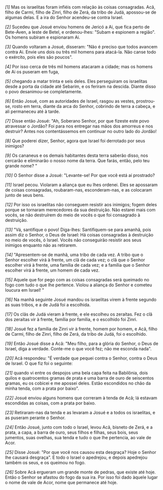 *[1]* Mas os israelitas foram infiéis com relação às coisas consagradas. Acã, filho de Carmi, filho de Zinri, filho de Zerá, da tribo de Judá, apossou-se de algumas delas. E a ira do Senhor acendeu-se contra Israel.

*[2]* Sucedeu que Josué enviou homens de Jericó a Ai, que fica perto de Bete-Áven, a leste de Betel, e ordenou-lhes: "Subam e espionem a região". Os homens subiram e espionaram Ai.

*[3]* Quando voltaram a Josué, disseram: "Não é preciso que todos avancem contra Ai. Envie uns dois ou três mil homens para atacá-la. Não canse todo o exército, pois eles são poucos".

*[4]* Por isso cerca de três mil homens atacaram a cidade; mas os homens de Ai os puseram em fuga,

*[5]* chegando a matar trinta e seis deles. Eles perseguiram os israelitas desde a porta da cidade até Sebarim, e os feriram na descida. Diante disso o povo desanimou-se completamente.

*[6]* Então Josué, com as autoridades de Israel, rasgou as vestes, prostrou-se, rosto em terra, diante da arca do Senhor, cobrindo de terra a cabeça, e ali permaneceu até à tarde.

*[7]* Disse então Josué: "Ah, Soberano Senhor, por que fizeste este povo atravessar o Jordão? Foi para nos entregar nas mãos dos amorreus e nos destruir? Antes nos contentássemos em continuar no outro lado do Jordão!

*[8]* Que poderei dizer, Senhor, agora que Israel foi derrotado por seus inimigos?

*[9]* Os cananeus e os demais habitantes desta terra saberão disso, nos cercarão e eliminarão o nosso nome da terra. Que farás, então, pelo teu grande nome? "

*[10]* O Senhor disse a Josué: "Levante-se! Por que você está aí prostrado?

*[11]* Israel pecou. Violaram a aliança que eu lhes ordenei. Eles se apossaram de coisas consagradas, roubaram-nas, esconderam-nas, e as colocaram junto de seus bens.

*[12]* Por isso os israelitas não conseguem resistir aos inimigos; fogem deles porque se tornaram merecedores da sua destruição. Não estarei mais com vocês, se não destruírem do meio de vocês o que foi consagrado à destruição.

*[13]* "Vá, santifique o povo! Diga-lhes: Santifiquem-se para amanhã, pois assim diz o Senhor, o Deus de Israel: Há coisas consagradas à destruição no meio de vocês, ó Israel. Vocês não conseguirão resistir aos seus inimigos enquanto não as retirarem.

*[14]* "Apresentem-se de manhã, uma tribo de cada vez. A tribo que o Senhor escolher virá à frente, um clã de cada vez; o clã que o Senhor escolher virá à frente, uma família de cada vez; e a família que o Senhor escolher virá à frente, um homem de cada vez.

*[15]* Aquele que for pego com as coisas consagradas será queimado no fogo com tudo o que lhe pertence. Violou a aliança do Senhor e cometeu loucura em Israel! "

*[16]* Na manhã seguinte Josué mandou os israelitas virem à frente segundo as suas tribos, e a de Judá foi a escolhida.

*[17]* Os clãs de Judá vieram à frente, e ele escolheu os zeraítas. Fez o clã dos zeraítas vir à frente, família por família, e o escolhido foi Zinri.

*[18]* Josué fez a família de Zinri vir à frente, homem por homem, e Acã, filho de Carmi, filho de Zinri, filho de Zerá, da tribo de Judá, foi o escolhido.

*[19]* Então Josué disse a Acã: "Meu filho, para a glória do Senhor, o Deus de Israel, diga a verdade. Conte-me o que você fez; não me esconda nada".

*[20]* Acã respondeu: "É verdade que pequei contra o Senhor, contra o Deus de Israel. O que fiz foi o seguinte:

*[21]* quando vi entre os despojos uma bela capa feita na Babilônia, dois quilos e quatrocentos gramas de prata e uma barra de ouro de seiscentos gramas, eu os cobicei e me apossei deles. Estão escondidos no chão da minha tenda, com a prata por baixo".

*[22]* Josué enviou alguns homens que correram à tenda de Acã; lá estavam escondidas as coisas, com a prata por baixo.

*[23]* Retiraram-nas da tenda e as levaram a Josué e a todos os israelitas, e as puseram perante o Senhor.

*[24]* Então Josué, junto com todo o Israel, levou Acã, bisneto de Zerá, e a prata, a capa, a barra de ouro, seus filhos e filhas, seus bois, seus jumentos, suas ovelhas, sua tenda e tudo o que lhe pertencia, ao vale de Acor.

*[25]* Disse Josué: "Por que você nos causou esta desgraça? Hoje o Senhor lhe causará desgraça". E todo o Israel o apedrejou, e depois apedrejou também os seus, e os queimou no fogo.

*[26]* Sobre Acã ergueram um grande monte de pedras, que existe até hoje. Então o Senhor se afastou do fogo da sua ira. Por isso foi dado àquele lugar o nome de vale de Acor, nome que permanece até hoje.

